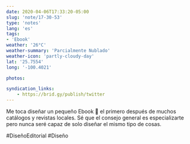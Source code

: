 ```yaml
---
date: 2020-04-06T17:33:20-05:00
slug: 'note/17-30-53'
type: 'notes'
lang: 'es'
tags:
- 'Ebook'
weather: '26°C'
weather-summary: 'Parcialmente Nublado'
weather-icon: 'partly-cloudy-day'
lat: '25.7554'
long: '-100.4021'

photos:

syndication_links:
    - https://brid.gy/publish/twitter
---
```

Me toca diseñar un pequeño Ebook 🙂 el primero después de muchos catálogos y revistas locales. Sé que el consejo general es especializarte pero nunca seré capaz de solo diseñar el mismo tipo de cosas.

#DiseñoEditorial #Diseño 